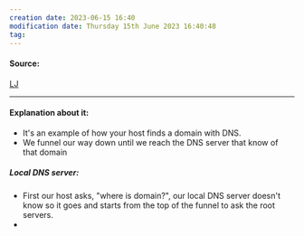 ```yaml
---
creation date: 2023-06-15 16:40
modification date: Thursday 15th June 2023 16:40:48
tag: 
---
```


#### Source:
[LJ](https://linuxjourney.com/lesson/dns-process)

--------------------------------------

#### Explanation about it:

* It's an example of how your host finds a domain with DNS.
* We funnel our way down until we reach the DNS server that know of that domain

##### Local DNS server:

* First our host asks, "where is domain?", our local DNS server doesn't know so it goes and starts from the top of the funnel to ask the root servers.
* 